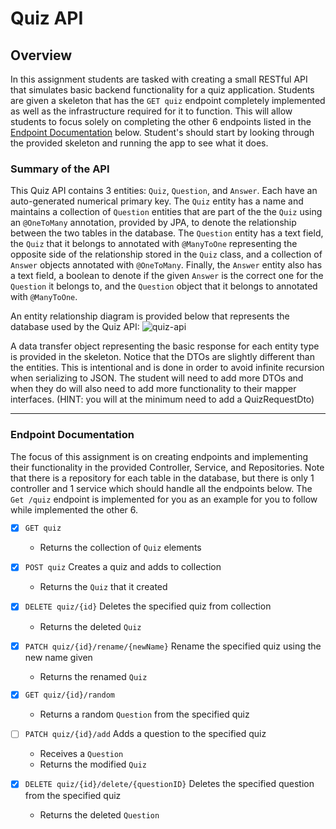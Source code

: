 Quiz API
=============================
## Overview

In this assignment students are tasked with creating a small RESTful API that simulates basic backend functionality for a quiz application. Students are given a skeleton that has the `GET quiz` endpoint completely implemented as well as the infrastructure required for it to function. This will allow students to focus solely on completing the other 6 endpoints listed in the [Endpoint Documentation](#endpoint-documentation) below. Student's should start by looking through the provided skeleton and running the app to see what it does.

### Summary of the API

This Quiz API contains 3 entities: `Quiz`, `Question`, and `Answer`. Each have an auto-generated numerical primary key. The `Quiz` entity has a name and maintains a collection of `Question` entities that are part of the the `Quiz` using an `@OneToMany` annotation, provided by JPA, to denote the relationship between the two tables in the database. The `Question` entity has a text field, the `Quiz` that it belongs to annotated with `@ManyToOne` representing the opposite side of the relationship stored in the `Quiz` class, and a collection of `Answer` objects annotated with `@OneToMany`. Finally, the `Answer` entity also has a text field, a boolean to denote if the given `Answer` is the correct one for the `Question` it belongs to, and the `Question` object that it belongs to annotated with `@ManyToOne`.

An entity relationship diagram is provided below that represents the database used by the Quiz API:
![quiz-api](https://user-images.githubusercontent.com/12191780/121982142-95da7100-cd54-11eb-97cd-e0220b59025b.png)


A data transfer object representing the basic response for each entity type is provided in the skeleton. Notice that the DTOs are slightly different than the entities. This is intentional and is done in order to avoid infinite recursion when serializing to JSON. The student will need to add more DTOs and when they do will also need to add more functionality to their mapper interfaces. (HINT: you will at the minimum need to add a QuizRequestDto)

---

### Endpoint Documentation

The focus of this assignment is on creating endpoints and implementing their functionality in the provided Controller, Service, and Repositories. Note that there is a repository for each table in the database, but there is only 1 controller and 1 service which should handle all the endpoints below. The `Get /quiz` endpoint is implemented for you as an example for you to follow while implemented the other 6.

- [x] `GET quiz`
    - Returns the collection of `Quiz` elements

- [x] `POST quiz`
    Creates a quiz and adds to collection
    - Returns the `Quiz` that it created

- [x] `DELETE quiz/{id}`
    Deletes the specified quiz from collection
    - Returns the deleted `Quiz`

- [x] `PATCH quiz/{id}/rename/{newName}`
    Rename the specified quiz using the new name given
    - Returns the renamed `Quiz`

- [x] `GET quiz/{id}/random`
    - Returns a random `Question` from the specified quiz

- [ ] `PATCH quiz/{id}/add`
    Adds a question to the specified quiz
    - Receives a `Question`
    - Returns the modified `Quiz`
    
- [x] `DELETE quiz/{id}/delete/{questionID}`
    Deletes the specified question from the specified quiz
    - Returns the deleted `Question`
